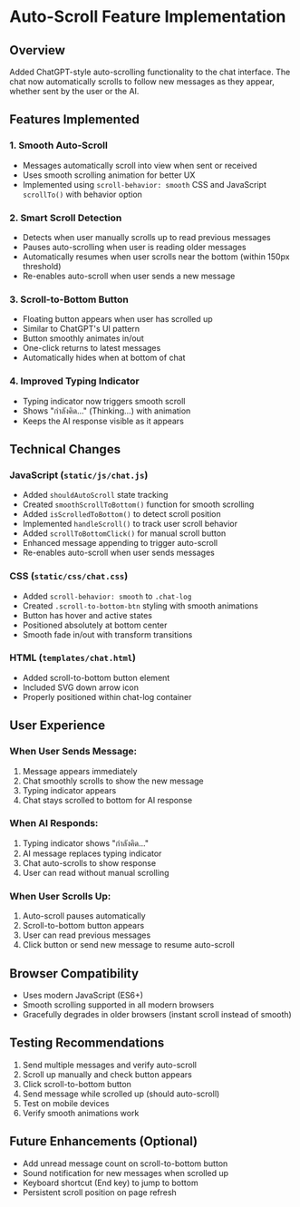 # Auto-Scroll Feature Implementation

## Overview
Added ChatGPT-style auto-scrolling functionality to the chat interface. The chat now automatically scrolls to follow new messages as they appear, whether sent by the user or the AI.

## Features Implemented

### 1. **Smooth Auto-Scroll**
- Messages automatically scroll into view when sent or received
- Uses smooth scrolling animation for better UX
- Implemented using `scroll-behavior: smooth` CSS and JavaScript `scrollTo()` with behavior option

### 2. **Smart Scroll Detection**
- Detects when user manually scrolls up to read previous messages
- Pauses auto-scrolling when user is reading older messages
- Automatically resumes when user scrolls near the bottom (within 150px threshold)
- Re-enables auto-scroll when user sends a new message

### 3. **Scroll-to-Bottom Button**
- Floating button appears when user has scrolled up
- Similar to ChatGPT's UI pattern
- Button smoothly animates in/out
- One-click returns to latest messages
- Automatically hides when at bottom of chat

### 4. **Improved Typing Indicator**
- Typing indicator now triggers smooth scroll
- Shows "กำลังคิด..." (Thinking...) with animation
- Keeps the AI response visible as it appears

## Technical Changes

### JavaScript (`static/js/chat.js`)
- Added `shouldAutoScroll` state tracking
- Created `smoothScrollToBottom()` function for smooth scrolling
- Added `isScrolledToBottom()` to detect scroll position
- Implemented `handleScroll()` to track user scroll behavior
- Added `scrollToBottomClick()` for manual scroll button
- Enhanced message appending to trigger auto-scroll
- Re-enables auto-scroll when user sends messages

### CSS (`static/css/chat.css`)
- Added `scroll-behavior: smooth` to `.chat-log`
- Created `.scroll-to-bottom-btn` styling with smooth animations
- Button has hover and active states
- Positioned absolutely at bottom center
- Smooth fade in/out with transform transitions

### HTML (`templates/chat.html`)
- Added scroll-to-bottom button element
- Included SVG down arrow icon
- Properly positioned within chat-log container

## User Experience

### When User Sends Message:
1. Message appears immediately
2. Chat smoothly scrolls to show the new message
3. Typing indicator appears
4. Chat stays scrolled to bottom for AI response

### When AI Responds:
1. Typing indicator shows "กำลังคิด..."
2. AI message replaces typing indicator
3. Chat auto-scrolls to show response
4. User can read without manual scrolling

### When User Scrolls Up:
1. Auto-scroll pauses automatically
2. Scroll-to-bottom button appears
3. User can read previous messages
4. Click button or send new message to resume auto-scroll

## Browser Compatibility
- Uses modern JavaScript (ES6+)
- Smooth scrolling supported in all modern browsers
- Gracefully degrades in older browsers (instant scroll instead of smooth)

## Testing Recommendations
1. Send multiple messages and verify auto-scroll
2. Scroll up manually and check button appears
3. Click scroll-to-bottom button
4. Send message while scrolled up (should auto-scroll)
5. Test on mobile devices
6. Verify smooth animations work

## Future Enhancements (Optional)
- Add unread message count on scroll-to-bottom button
- Sound notification for new messages when scrolled up
- Keyboard shortcut (End key) to jump to bottom
- Persistent scroll position on page refresh
